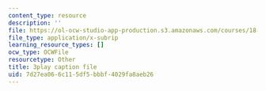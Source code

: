 ```yaml
---
content_type: resource
description: ''
file: https://ol-ocw-studio-app-production.s3.amazonaws.com/courses/18-06sc-linear-algebra-fall-2011/7d27ea066c115df5bbbf4029fa8aeb26_AMLekTJR5_U.vtt
file_type: application/x-subrip
learning_resource_types: []
ocw_type: OCWFile
resourcetype: Other
title: 3play caption file
uid: 7d27ea06-6c11-5df5-bbbf-4029fa8aeb26
---
```

